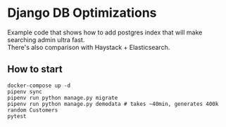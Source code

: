 # Django DB Optimizations

Example code that shows how to add postgres index that will make searching admin ultra fast.  
There's also comparison with Haystack + Elasticsearch.

## How to start
```
docker-compose up -d
pipenv sync
pipenv run python manage.py migrate
pipenv run python manage.py demodata # takes ~40min, generates 400k random Customers
pytest
```
